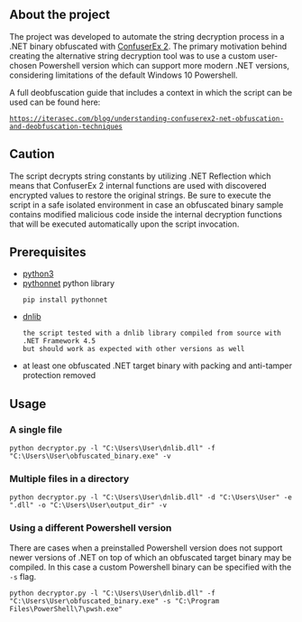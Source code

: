 ## About the project
The project was developed to automate the string decryption process in a .NET binary obfuscated with [ConfuserEx 2](https://mkaring.github.io/ConfuserEx/). The primary motivation behind creating the alternative string decryption tool was to use a custom user-chosen Powershell version which can support more modern .NET versions, considering limitations of the default Windows 10 Powershell.

A full deobfuscation guide that includes a context in which the script can be used can be found here: 

[`https://iterasec.com/blog/understanding-confuserex2-net-obfuscation-and-deobfuscation-techniques`](https://iterasec.com/blog/understanding-confuserex2-net-obfuscation-and-deobfuscation-techniques)

## Caution
The script decrypts string constants by utilizing .NET Reflection which means that ConfuserEx 2 internal functions are used with discovered encrypted values to restore the original strings. Be sure to execute the script in a safe isolated environment in case an obfuscated binary sample contains modified malicious code inside the internal decryption functions that will be executed automatically upon the script invocation.
## Prerequisites
* [python3](https://www.python.org/)
* [pythonnet](https://github.com/pythonnet/pythonnet) python library
    ```
    pip install pythonnet
    ```
* [dnlib](https://github.com/0xd4d/dnlib)
    ```
    the script tested with a dnlib library compiled from source with .NET Framework 4.5 
    but should work as expected with other versions as well
    ```
* at least one obfuscated .NET target binary with packing and anti-tamper protection removed
## Usage

### A single file
```
python decryptor.py -l "C:\Users\User\dnlib.dll" -f "C:\Users\User\obfuscated_binary.exe" -v
```
### Multiple files in a directory
```
python decryptor.py -l "C:\Users\User\dnlib.dll" -d "C:\Users\User" -e ".dll" -o "C:\Users\User\output_dir" -v
```
### Using a different Powershell version
There are cases when a preinstalled Powershell version does not support newer versions of .NET on top of which an obfuscated target binary may be compiled. In this case a custom Powershell binary can be specified with the `-s` flag.
```
python decryptor.py -l "C:\Users\User\dnlib.dll" -f "C:\Users\User\obfuscated_binary.exe" -s "C:\Program Files\PowerShell\7\pwsh.exe"
```
